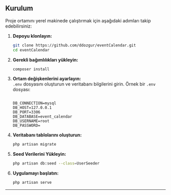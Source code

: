 


## **Kurulum**

Proje ortamını yerel makinede çalıştırmak için aşağıdaki adımları takip edebilirsiniz:

1. **Depoyu klonlayın:**  
   ```bash
   git clone https://github.com/ddozgur/eventCalendar.git
   cd eventCalendar
   ```

2. **Gerekli bağımlılıkları yükleyin:**  
   ```bash
   composer install
   ```

3. **Ortam değişkenlerini ayarlayın:**  
   `.env` dosyasını oluşturun ve veritabanı bilgilerini girin. Örnek bir `.env` dosyası:  
   ```env

   DB_CONNECTION=mysql
   DB_HOST=127.0.0.1
   DB_PORT=3306
   DB_DATABASE=event_calendar
   DB_USERNAME=root
   DB_PASSWORD=  
   
   ```

4. **Veritabanı tablolarını oluşturun:**  
   ```bash
   php artisan migrate
   ```

5. **Seed Verilerini Yükleyin:**  
   ```bash
   php artisan db:seed --class=UserSeeder
   ```

6. **Uygulamayı başlatın:**  
   ```bash
   php artisan serve
   ```

---

